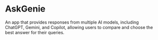 # AskGenie
An app that provides responses from multiple AI models, including ChatGPT, Gemini, and Copilot, allowing users to compare and choose the best answer for their queries.
